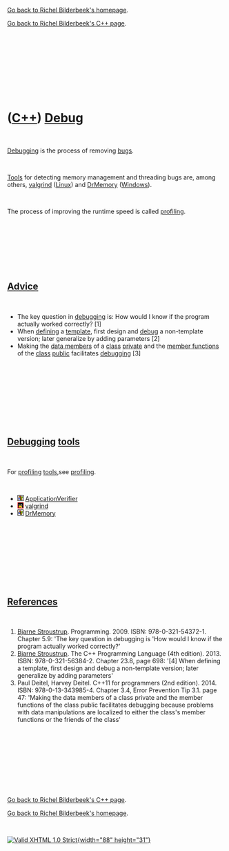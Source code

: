 [Go back to Richel Bilderbeek's homepage](index.htm).

[Go back to Richel Bilderbeek's C++ page](Cpp.htm).

 

 

 

 

 

([C++](Cpp.htm)) [Debug](CppDebug.htm)
======================================

 

[Debugging](CppDebug.htm) is the process of removing [bugs](CppBug.htm).

 

[Tools](Tools.htm) for detecting memory management and threading bugs
are, among others, [valgrind](CppValgrind.htm) ([Linux](CppLinux.htm))
and [DrMemory](CppDrMemory.htm) ([Windows](CppWindows.htm)).

 

The process of improving the runtime speed is called
[profiling](CppProfiler.htm).

 

 

 

 

[Advice](CppAdvice.htm)
-----------------------

 

-   The key question in [debugging](CppDebug.htm) is: How would I know
    if the program actually worked correctly? \[1\]
-   When [defining](CppDefinition.htm) a [template](CppTemplate.htm),
    first design and [debug](CppDebug.htm) a non-template version; later
    generalize by adding parameters \[2\]
-   Making the [data members](CppDataMember.htm) of a
    [class](CppClass.htm) [private](CppPrivate.htm) and the [member
    functions](CppMemberFunction.htm) of the [class](CppClass.htm)
    [public](CppPublic.htm) facilitates [debugging](CppDebug.htm) \[3\]

 

 

 

 

 

[Debugging](CppDebug.htm) [tools](Tools.htm)
--------------------------------------------

 

For [profiling](CppProfiler.htm) [tools](Tools.htm),see
[profiling](CppProfiler.htm).

 

-   ![Windows](PicWindows.png)
    [ApplicationVerifier](ToolApplicationVerifier.htm)
-   ![Linux](PicLinux.png) [valgrind](CppValgrind.htm)
-   ![Windows](PicWindows.png) [DrMemory](ToolDrMemory.htm)

 

 

 

 

 

[References](CppReferences.htm)
-------------------------------

 

1.  [Bjarne Stroustrup](CppBjarneStroustrup.htm). Programming. 2009.
    ISBN: 978-0-321-54372-1. Chapter 5.9: 'The key question in debugging
    is 'How would I know if the program actually worked correctly?'
2.  [Bjarne Stroustrup](CppBjarneStroustrup.htm). The C++ Programming
    Language (4th edition). 2013. ISBN: 978-0-321-56384-2. Chapter 23.8,
    page 698: '\[4\] When defining a template, first design and debug a
    non-template version; later generalize by adding parameters'
3.  Paul Deitel, Harvey Deitel. C++11 for programmers (2nd edition).
    2014. ISBN: 978-0-13-343985-4. Chapter 3.4, Error Prevention
    Tip 3.1. page 47: 'Making the data members of a class private and
    the member functions of the class public facilitates debugging
    because problems with data manipulations are localized to either the
    class's member functions or the friends of the class'

 

 

 

 

 

[Go back to Richel Bilderbeek's C++ page](Cpp.htm).

[Go back to Richel Bilderbeek's homepage](index.htm).

 

[![Valid XHTML 1.0 Strict](valid-xhtml10.png){width="88"
height="31"}](http://validator.w3.org/check?uri=referer)
